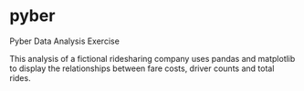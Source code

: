 # pyber
Pyber Data Analysis Exercise

This analysis of a fictional ridesharing company uses pandas and matplotlib to display the relationships between fare costs, driver counts and total rides.  
